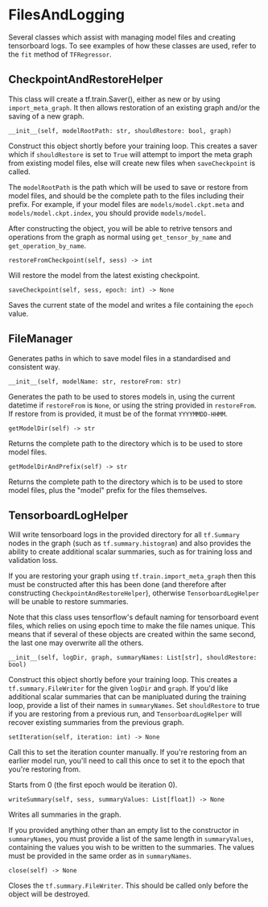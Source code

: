 # FilesAndLogging

Several classes which assist with managing model files and creating tensorboard logs. To see
examples of how these classes are used, refer to the `fit` method of `TFRegressor`.


## CheckpointAndRestoreHelper
This class will create a tf.train.Saver(), either as new or by using `import_meta_graph`. It then
allows restoration of an existing graph and/or the saving of a new graph.

    __init__(self, modelRootPath: str, shouldRestore: bool, graph)
Construct this object shortly before your training loop. This creates a saver which if `shouldRestore` is set to `True` will attempt to import the meta graph from existing model files, else will create new files when `saveCheckpoint` is called.

The `modelRootPath` is the path which will be used to save or restore from model files, and should
be the complete path to the files including their prefix. For example, if your model files are
`models/model.ckpt.meta` and `models/model.ckpt.index`, you should provide `models/model`.

After constructing the object, you will be able to retrive tensors and operations from the graph as
normal using `get_tensor_by_name` and `get_operation_by_name`.

    restoreFromCheckpoint(self, sess) -> int
Will restore the model from the latest existing checkpoint.

    saveCheckpoint(self, sess, epoch: int) -> None
Saves the current state of the model and writes a file containing the `epoch` value.

## FileManager
Generates paths in which to save model files in a standardised and consistent way.

    __init__(self, modelName: str, restoreFrom: str)
Generates the path to be used to stores models in, using the current datetime if `restoreFrom` is
`None`, or using the string provided in `restoreFrom`. If restore from is provided, it must be of
the format `YYYYMMDD-HHMM`.

    getModelDir(self) -> str
Returns the complete path to the directory which is to be used to store model files.

    getModelDirAndPrefix(self) -> str
Returns the complete path to the directory which is to be used to store model files, plus the
"model" prefix for the files themselves.

## TensorboardLogHelper
Will write tensorboard logs in the provided directory for all `tf.Summary` nodes in the graph (such
as `tf.summary.histogram`) and also provides the ability to create additional scalar summaries, such
as for training loss and validation loss.

If you are restoring your graph using `tf.train.import_meta_graph` then this must be constructed
after this has been done (and therefore after constructing `CheckpointAndRestoreHelper`), otherwise
`TensorboardLogHelper` will be unable to restore summaries.

Note that this class uses tensorflow's default naming for tensorboard event files, which relies on
using epoch time to make the file names unique. This means that if several of these objects are
created within the same second, the last one may overwrite all the others.

    __init__(self, logDir, graph, summaryNames: List[str], shouldRestore: bool)
Construct this object shortly before your training loop. This creates a `tf.summary.FileWriter` for
the given `logDir` and `graph`. If you'd like additional scalar summaries that can be manipluated
during the training loop, provide a list of their names in `summaryNames`. Set `shouldRestore` to
true if you are restoring from a previous run, and `TensorboardLogHelper` will recover existing
summaries from the previous graph.

    setIteration(self, iteration: int) -> None
Call this to set the iteration counter manually. If you're restoring from an earlier model
run, you'll need to call this once to set it to the epoch that you're restoring from.

Starts from 0 (the first epoch would be iteration 0).

    writeSummary(self, sess, summaryValues: List[float]) -> None
Writes all summaries in the graph.

If you provided anything other than an empty list to the constructor in `summaryNames`, you must
provide a list of the same length in `summaryValues`, containing the values you wish to be written
to the summaries. The values must be provided in the same order as in `summaryNames`.

    close(self) -> None
Closes the `tf.summary.FileWriter`. This should be called only before the object will be destroyed.